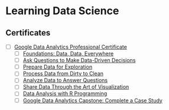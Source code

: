 # Learning Data Science

## Certificates
- [ ] [Google Data Analytics Professional Certificate](https://www.coursera.org/professional-certificates/google-data-analytics)
  - [ ] [Foundations: Data, Data, Everywhere](https://www.coursera.org/learn/foundations-data?specialization=google-data-analytics)
  - [ ] [Ask Questions to Make Data-Driven Decisions](https://www.coursera.org/learn/ask-questions-make-decisions?specialization=google-data-analytics)
  - [ ] [Prepare Data for Exploration](https://www.coursera.org/learn/data-preparation?specialization=google-data-analytics)
  - [ ] [Process Data from Dirty to Clean](https://www.coursera.org/learn/process-data?specialization=google-data-analytics)
  - [ ] [Analyze Data to Answer Questions](https://www.coursera.org/learn/analyze-data?specialization=google-data-analytics)
  - [ ] [Share Data Through the Art of Visualization](https://www.coursera.org/learn/visualize-data?specialization=google-data-analytics)
  - [ ] [Data Analysis with R Programming](https://www.coursera.org/learn/data-analysis-r?specialization=google-data-analytics)
  - [ ] [Google Data Analytics Capstone: Complete a Case Study](https://www.coursera.org/learn/google-data-analytics-capstone?specialization=google-data-analytics)
